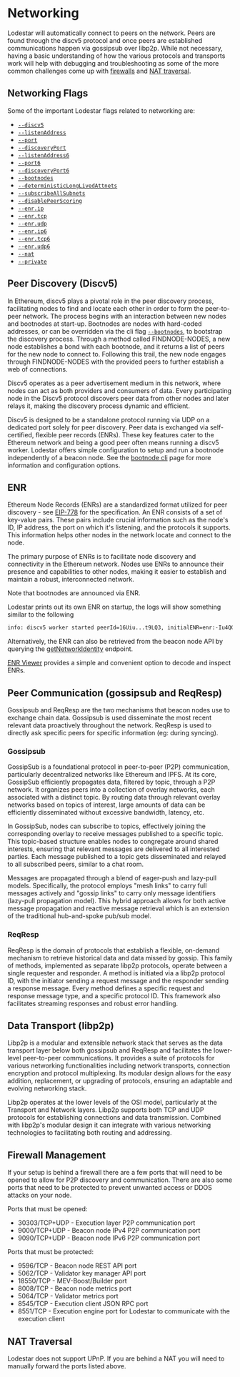 # Networking

Lodestar will automatically connect to peers on the network. Peers are found through the discv5 protocol and once peers are established communications happen via gossipsub over libp2p. While not necessary, having a basic understanding of how the various protocols and transports work will help with debugging and troubleshooting as some of the more common challenges come up with [firewalls](#firewall-management) and [NAT traversal](#nat-traversal).

## Networking Flags

Some of the important Lodestar flags related to networking are:

- [`--discv5`](./beacon-cli#--discv5)
- [`--listenAddress`](./beacon-cli#--listenaddress)
- [`--port`](./beacon-cli#--port)
- [`--discoveryPort`](./beacon-cli#--discoveryport)
- [`--listenAddress6`](./beacon-cli#--listenaddress6)
- [`--port6`](./beacon-cli#--port6)
- [`--discoveryPort6`](./beacon-cli#--discoveryport6)
- [`--bootnodes`](./beacon-cli#--bootnodes)
- [`--deterministicLongLivedAttnets`](./beacon-cli#--deterministiclonglivedattnets)
- [`--subscribeAllSubnets`](./beacon-cli#--subscribeallsubnets)
- [`--disablePeerScoring`](./beacon-cli#--disablepeerscoring)
- [`--enr.ip`](./beacon-cli#--enrip)
- [`--enr.tcp`](./beacon-cli#--enrtcp)
- [`--enr.udp`](./beacon-cli#--enrudp)
- [`--enr.ip6`](./beacon-cli#--enrip6)
- [`--enr.tcp6`](./beacon-cli#--enrtcp6)
- [`--enr.udp6`](./beacon-cli#--enrudp6)
- [`--nat`](./beacon-cli#--nat)
- [`--private`](./beacon-cli#--private)

## Peer Discovery (Discv5)

In Ethereum, discv5 plays a pivotal role in the peer discovery process, facilitating nodes to find and locate each other in order to form the peer-to-peer network​. The process begins with an interaction between new nodes and bootnodes at start-up. Bootnodes are nodes with hard-coded addresses, or can be overridden via the cli flag [`--bootnodes`](./beacon-cli#--bootnodes), to bootstrap the discovery process​. Through a method called FINDNODE-NODES, a new node establishes a bond with each bootnode, and it returns a list of peers for the new node to connect to. Following this trail, the new node engages through FINDNODE-NODES with the provided peers to further establish a web of connections​.

Discv5 operates as a peer advertisement medium in this network, where nodes can act as both providers and consumers of data. Every participating node in the Discv5 protocol discovers peer data from other nodes and later relays it, making the discovery process dynamic and efficient​.

Discv5 is designed to be a standalone protocol running via UDP on a dedicated port solely for peer discovery. Peer data is exchanged via self-certified, flexible peer records (ENRs). These key features cater to the Ethereum network​ and being a good peer often means running a discv5 worker​. Lodestar offers simple configuration to setup and run a bootnode independently of a beacon node. See the [bootnode cli](../bootnode/bootnode-cli.md) page for more information and configuration options.

## ENR

Ethereum Node Records (ENRs) are a standardized format utilized for peer discovery - see [EIP-778](https://eips.ethereum.org/EIPS/eip-778) for the specification. An ENR consists of a set of key-value pairs. These pairs include crucial information such as the node's ID, IP address, the port on which it's listening, and the protocols it supports. This information helps other nodes in the network locate and connect to the node.

The primary purpose of ENRs is to facilitate node discovery and connectivity in the Ethereum network. Nodes use ENRs to announce their presence and capabilities to other nodes, making it easier to establish and maintain a robust, interconnected network.

Note that bootnodes are announced via ENR.

Lodestar prints out its own ENR on startup, the logs will show something similar to the following

```txt
info: discv5 worker started peerId=16Uiu...t9LQ3, initialENR=enr:-Iu4QGE...WRwgiMo, bindAddr4=/ip4/0.0.0.0/udp/9000
```

Alternatively, the ENR can also be retrieved from the beacon node API by querying the [getNetworkIdentity](https://ethereum.github.io/beacon-APIs/#/Node/getNetworkIdentity) endpoint.

[ENR Viewer](https://enr-viewer.com/) provides a simple and convenient option to decode and inspect ENRs.

## Peer Communication (gossipsub and ReqResp)

Gossipsub and ReqResp are the two mechanisms that beacon nodes use to exchange chain data. Gossipsub is used disseminate the most recent relevant data proactively throughout the network. ReqResp is used to directly ask specific peers for specific information (eg: during syncing).

### Gossipsub

GossipSub is a foundational protocol in peer-to-peer (P2P) communication, particularly decentralized networks like Ethereum and IPFS. At its core, GossipSub efficiently propagates data, filtered by topic, through a P2P network. It organizes peers into a collection of overlay networks, each associated with a distinct topic. By routing data through relevant overlay networks based on topics of interest, large amounts of data can be efficiently disseminated without excessive bandwidth, latency, etc.

In GossipSub, nodes can subscribe to topics, effectively joining the corresponding overlay to receive messages published to a specific topic. This topic-based structure enables nodes to congregate around shared interests, ensuring that relevant messages are delivered to all interested parties. Each message published to a topic gets disseminated and relayed to all subscribed peers, similar to a chat room.

Messages are propagated through a blend of eager-push and lazy-pull models. Specifically, the protocol employs "mesh links" to carry full messages actively and "gossip links" to carry only message identifiers (lazy-pull propagation model). This hybrid approach allows for both active message propagation and reactive message retrieval​ which is an extension of the traditional hub-and-spoke pub/sub model.

### ReqResp

ReqResp is the domain of protocols that establish a flexible, on-demand mechanism to retrieve historical data and data missed by gossip. This family of methods, implemented as separate libp2p protocols, operate between a single requester and responder. A method is initiated via a libp2p protocol ID, with the initiator sending a request message and the responder sending a response message. Every method defines a specific request and response message type, and a specific protocol ID. This framework also facilitates streaming responses and robust error handling.

## Data Transport (libp2p)

Libp2p is a modular and extensible network stack that serves as the data transport layer below both gossipsub and ReqResp and facilitates the lower-level peer-to-peer communications. It provides a suite of protocols for various networking functionalities including network transports, connection encryption and protocol multiplexing. Its modular design allows for the easy addition, replacement, or upgrading of protocols, ensuring an adaptable and evolving networking stack.

Libp2p operates at the lower levels of the OSI model, particularly at the Transport and Network layers. Libp2p supports both TCP and UDP protocols for establishing connections and data transmission. Combined with libp2p's modular design it can integrate with various networking technologies to facilitating both routing and addressing.

## Firewall Management

If your setup is behind a firewall there are a few ports that will need to be opened to allow for P2P discovery and communication. There are also some ports that need to be protected to prevent unwanted access or DDOS attacks on your node.

Ports that must be opened:

- 30303/TCP+UDP - Execution layer P2P communication port
- 9000/TCP+UDP - Beacon node IPv4 P2P communication port
- 9090/TCP+UDP - Beacon node IPv6 P2P communication port

Ports that must be protected:

- 9596/TCP - Beacon node REST API port
- 5062/TCP - Validator key manager API port
- 18550/TCP - MEV-Boost/Builder port
- 8008/TCP - Beacon node metrics port
- 5064/TCP - Validator metrics port
- 8545/TCP - Execution client JSON RPC port
- 8551/TCP - Execution engine port for Lodestar to communicate with the execution client

## NAT Traversal

Lodestar does not support UPnP. If you are behind a NAT you will need to manually forward the ports listed above.
